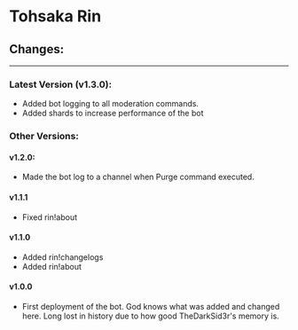 # Tohsaka Rin

## Changes:
-----

### Latest Version (v1.3.0):
-   Added bot logging to all moderation commands.
-   Added shards to increase performance of the bot

### Other Versions:

#### v1.2.0:
-   Made the bot log to a channel when Purge command executed.

#### v1.1.1
-   Fixed rin!about

#### v1.1.0
-   Added rin!changelogs
-   Added rin!about

#### v1.0.0
-   First deployment of the bot. God knows what was added and changed here. Long lost in history due to how good TheDarkSid3r's memory is.